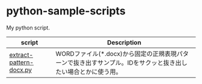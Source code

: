 # python-sample-scripts
My python script.

|script|Description|
|---|---|
|[extract-pattern-docx.py](extract-pattern-docx.py)|WORDファイル(*.docx)から固定の正規表現パターンで抜き出すサンプル。IDをサクッと抜き出したい場合とかに使う用。|

